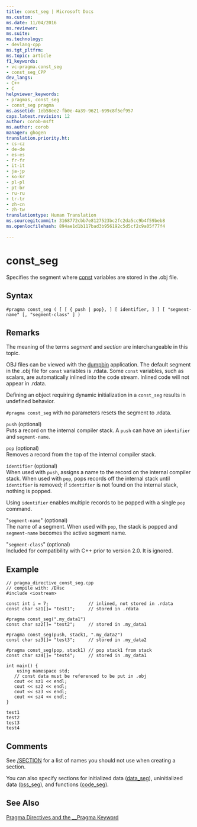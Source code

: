```yaml
---
title: const_seg | Microsoft Docs
ms.custom: 
ms.date: 11/04/2016
ms.reviewer: 
ms.suite: 
ms.technology:
- devlang-cpp
ms.tgt_pltfrm: 
ms.topic: article
f1_keywords:
- vc-pragma.const_seg
- const_seg_CPP
dev_langs:
- C++
- C
helpviewer_keywords:
- pragmas, const_seg
- const_seg pragma
ms.assetid: 1eb58ee2-fb0e-4a39-9621-699c8f5ef957
caps.latest.revision: 12
author: corob-msft
ms.author: corob
manager: ghogen
translation.priority.ht:
- cs-cz
- de-de
- es-es
- fr-fr
- it-it
- ja-jp
- ko-kr
- pl-pl
- pt-br
- ru-ru
- tr-tr
- zh-cn
- zh-tw
translationtype: Human Translation
ms.sourcegitcommit: 3168772cbb7e8127523bc2fc2da5cc9b4f59beb8
ms.openlocfilehash: 894ae1d1b117bad3b956192c5d5cf2c9a05f77f4

---
```

# const_seg
Specifies the segment where [const](../cpp/const-cpp.md) variables are stored in the .obj file.  
  
## Syntax  
  
```  
#pragma const_seg ( [ [ { push | pop}, ] [ identifier, ] ] [ "segment-name" [, "segment-class" ] )  
```  
  
## Remarks  
 The meaning of the terms *segment* and *section* are interchangeable in this topic.  
  
 OBJ files can be viewed with the [dumpbin](../build/reference/dumpbin-command-line.md) application. The default segment in the .obj file for `const` variables is .rdata. Some `const` variables, such as scalars, are automatically inlined into the code stream. Inlined code will not appear in .rdata.  
  
 Defining an object requiring dynamic initialization in a `const_seg` results in undefined behavior.  
  
 `#pragma const_seg` with no parameters resets the segment to .rdata.  
  
 `push` (optional)  
 Puts a record on the internal compiler stack. A `push` can have an `identifier` and `segment-name`.  
  
 `pop` (optional)  
 Removes a record from the top of the internal compiler stack.  
  
 `identifier` (optional)  
 When used with `push`, assigns a name to the record on the internal compiler stack. When used with `pop`, pops records off the internal stack until `identifier` is removed; if `identifier` is not found on the internal stack, nothing is popped.  
  
 Using `identifier` enables multiple records to be popped with a single `pop` command.  
  
 "`segment-name`" (optional)  
 The name of a segment. When used with `pop`, the stack is popped and `segment-name` becomes the active segment name.  
  
 "`segment-class`" (optional)  
 Included for compatibility with C++ prior to version 2.0. It is ignored.  
  
## Example  
  
```  
// pragma_directive_const_seg.cpp  
// compile with: /EHsc  
#include <iostream>  
  
const int i = 7;               // inlined, not stored in .rdata  
const char sz1[]= "test1";     // stored in .rdata  
  
#pragma const_seg(".my_data1")  
const char sz2[]= "test2";     // stored in .my_data1  
  
#pragma const_seg(push, stack1, ".my_data2")  
const char sz3[]= "test3";     // stored in .my_data2  
  
#pragma const_seg(pop, stack1) // pop stack1 from stack  
const char sz4[]= "test4";     // stored in .my_data1  
  
int main() {  
    using namespace std;  
   // const data must be referenced to be put in .obj  
   cout << sz1 << endl;  
   cout << sz2 << endl;  
   cout << sz3 << endl;  
   cout << sz4 << endl;  
}  
```  
  
```Output  
test1  
test2  
test3  
test4  
```  
  
## Comments  
 See [/SECTION](../build/reference/section-specify-section-attributes.md) for a list of names you should not use when creating a section.  
  
 You can also specify sections for initialized data ([data_seg](../preprocessor/data-seg.md)), uninitialized data ([bss_seg](../preprocessor/bss-seg.md)), and functions ([code_seg](../preprocessor/code-seg.md)).  
  
## See Also  
 [Pragma Directives and the __Pragma Keyword](../preprocessor/pragma-directives-and-the-pragma-keyword.md)


<!--HONumber=Jan17_HO1-->


